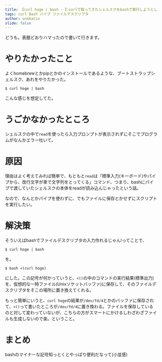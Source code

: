 ```yaml
---
title: 【curl hoge | bash - 】curlで取ってきたシェルスクをbashで実行しようとして軽くハマった話
tags: curl Bash パイプ ファイルデスクリプタ
author: onokatio
slide: false
---
```


どうも。表題どおりハマったので書いて行きます。

# やりたかったこと

よくhomebrewとかpipとかのインストールであるような、ブートストラップシェルスク、あれをやりたかった。

```
$ curl hoge | bash
```
こんな感じを想定してた。

# うごかなかったところ

シェルスクの中で`read`を使ったら入力プロンプトが表示されずにそこでプログラムがなんかエラー吐いて。

# 原因

理由はよく考えてみれば簡単で、もともと`read`は「標準入力(キーボード)やパイプから、改行文字が車で文字列をとってくる」コマンド、つまり、bashにパイプで渡していたシェルスクの本体をreadが読み込んじゃったという話。

なので、なんとかパイプを使わずに、でもファイルに保存とかせずにスクリプトを実行したい。

# 解決策

そういえばbashでファイルデスクリプタの入力作れるじゃん!ってことで、

```
$ curl hoge | bash
```
を。

```
$ bash <(curl hoge)
```
にした。この記号が何かっていうと、`<()`の中のコマンドの実行結果(標準出力)を、仮想的な一時ファイル(Unixソケットバッファ)に保存して、そのファイルデスクリプタをそこの場所に置き換えてくれる。

もっと簡単にいうと、`curl hoge`の結果が`/dev/fd/4`とかのバッファに保存されて、`<()`って書いたところが`/dev/fd/4`に置き換わる。ファイルを保存しているのと対して変わっていないが、こちらの方がスマートにかけるしわざわざファイルも生成しないので楽。ということ。

# まとめ

bashのマイナーな記号知っとくとやっぱり便利だなって(小並感)

